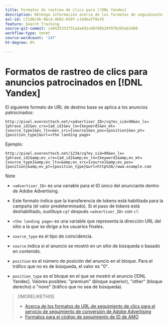 ```yaml
---
title: Formatos de rastreo de clics para [!DNL Yandex]
description: Obtenga información acerca de los formatos de seguimiento de clics para [!DNL Yandex] cuentas.
exl-id: cf1d6c4b-9bcd-4b82-919f-c14dbaff9a76
feature: Search Tracking
source-git-commit: ca9425333731ada692c68f08b20f070265eb3409
workflow-type: tm+mt
source-wordcount: '147'
ht-degree: 0%

---
```


# Formatos de rastreo de clics para anuncios patrocinados en [!DNL Yandex]

El siguiente formato de URL de destino base se aplica a los anuncios patrocinados:

`http://pixel.everesttech.net/<advertiser_ID>/cq?ev_sid=90&ev_lx={phrase_id}&ev_crx={ad_id}&ev_ln={keyword}&ev_mt={source_type}&ev_ltx=&ev_src={source}&ev_pos={position}&ev_pt={position_type}&url=<the landing page>`

Ejemplo:

`http://pixel.everesttech.net/1234/cq?ev_sid=90&ev_lx={phrase_id}&amp;ev_crx={ad_id}&amp;ev_ln={keyword}&amp;ev_mt={source_type}&amp;ev_ltx=&amp;ev_src={source}&amp;ev_pos={position}&amp;ev_pt={position_type}&url=http%3A//www.example.com`

>[!NOTE]
>
>* `<advertiser_ID>` es una variable para el ID único del anunciante dentro de Adobe Advertising.
>
>* Este formato indica que la transferencia de tokens está habilitada para la campaña (el valor predeterminado). Si el paso de tokens está deshabilitado, sustituya `cq?` después `<advertiser_ID>` con `c?`.
>
>* `<the landing page>` es una variable que representa la dirección URL del sitio a la que se dirige a los usuarios finales.
>
>* `source_type`  es el tipo de coincidencia.
>
>* `source` indica si el anuncio se mostró en un sitio de búsqueda o basado en contenido.
>
>* `position` es el número de posición del anuncio en el bloque. Para el tráfico que no es de búsqueda, el valor es &quot;0&quot;.
>
>* `position_type` es el bloque en el que se mostró el anuncio [!DNL Yandex]. Valores posibles: &quot;premium&quot; (bloque superior), &quot;other&quot; (bloque derecho) o &quot;none&quot; (tráfico que no sea de búsqueda).

>[!MORELIKETHIS]
>
>* [Acerca de los formatos de URL de seguimiento de clics para el servicio de seguimiento de conversión de Adobe Advertising](formats-click-tracking-about.md)
>* [Formatos para el código de seguimiento de ID de AMO](amo-id-tracking-parameter.md)
